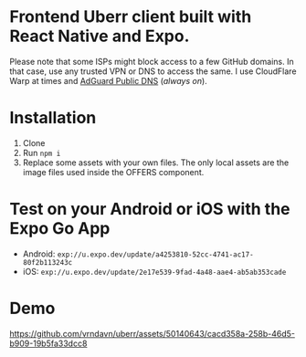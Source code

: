 # Frontend Uberr client built with React Native and Expo.
Please note that some ISPs might block access to a few GitHub domains. In that case, use any trusted VPN or DNS to access the same. I use CloudFlare Warp at times and [AdGuard Public DNS](https://adguard-dns.io/en/public-dns.html) (_always on_).
# Installation
1. Clone
2. Run `npm i`
3. Replace some assets with your own files. The only local assets are the image files used inside the OFFERS component.
# Test on your Android or iOS with the Expo Go App
- Android: `exp://u.expo.dev/update/a4253810-52cc-4741-ac17-80f2b113243c`
- iOS: `exp://u.expo.dev/update/2e17e539-9fad-4a48-aae4-ab5ab353cade`
# Demo
https://github.com/vrndavn/uberr/assets/50140643/cacd358a-258b-46d5-b909-19b5fa33dcc8
